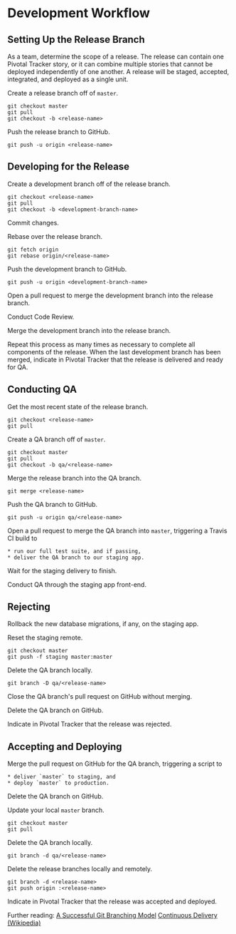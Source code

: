 Development Workflow
====================

Setting Up the Release Branch
-----------------------------

As a team, determine the scope of a release. The release can contain one
Pivotal Tracker story, or it can combine multiple stories that cannot be
deployed independently of one another. A release will be staged, accepted,
integrated, and deployed as a single unit.

Create a release branch off of `master`.

    git checkout master
    git pull
    git checkout -b <release-name>

Push the release branch to GitHub.

    git push -u origin <release-name>

Developing for the Release
--------------------------

Create a development branch off of the release branch.

    git checkout <release-name>
    git pull
    git checkout -b <development-branch-name>

Commit changes.

Rebase over the release branch.

    git fetch origin
    git rebase origin/<release-name>

Push the development branch to GitHub.

    git push -u origin <development-branch-name>

Open a pull request to merge the development branch into the release branch.

Conduct Code Review.

Merge the development branch into the release branch.

Repeat this process as many times as necessary to complete all
components of the release. When the last development branch has been
merged, indicate in Pivotal Tracker that the release is delivered and
ready for QA.

Conducting QA
-------------

Get the most recent state of the release branch.

    git checkout <release-name>
    git pull

Create a QA branch off of `master`.

    git checkout master
    git pull
    git checkout -b qa/<release-name>

Merge the release branch into the QA branch.

    git merge <release-name>

Push the QA branch to GitHub.

    git push -u origin qa/<release-name>

Open a pull request to merge the QA branch into `master`,
triggering a Travis CI build to

    * run our full test suite, and if passing,
    * deliver the QA branch to our staging app.

Wait for the staging delivery to finish.

Conduct QA through the staging app front-end.

Rejecting
---------

Rollback the new database migrations, if any, on the staging app.

Reset the staging remote.

    git checkout master
    git push -f staging master:master

Delete the QA branch locally.

    git branch -D qa/<release-name>

Close the QA branch's pull request on GitHub without merging.

Delete the QA branch on GitHub.

Indicate in Pivotal Tracker that the release was rejected.

Accepting and Deploying
-----------------------

Merge the pull request on GitHub for the QA branch, triggering
a script to

    * deliver `master` to staging, and
    * deploy `master` to production.

Delete the QA branch on GitHub.

Update your local `master` branch.

    git checkout master
    git pull

Delete the QA branch locally.

    git branch -d qa/<release-name>

Delete the release branches locally and remotely.

    git branch -d <release-name>
    git push origin :<release-name>

Indicate in Pivotal Tracker that the release was accepted and deployed.

Further reading:
[A Successful Git Branching Model](http://nvie.com/posts/a-successful-git-branching-model/)
[Continuous Delivery (Wikipedia)](https://en.wikipedia.org/wiki/Continuous_delivery)
